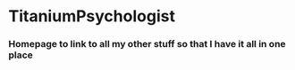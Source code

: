 # TitaniumPsychologist
### Homepage to link to all my other stuff so that I have it all in one place